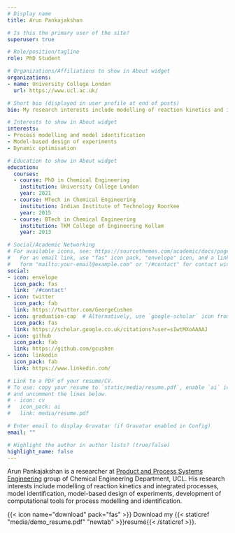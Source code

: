 ```yaml
---
# Display name
title: Arun Pankajakshan

# Is this the primary user of the site?
superuser: true

# Role/position/tagline
role: PhD Student

# Organizations/Affiliations to show in About widget
organizations:
- name: University College London
  url: https://www.ucl.ac.uk/

# Short bio (displayed in user profile at end of posts)
bio: My research interests include modelling of reaction kinetics and integrated processes, model identification, model-based design of experiments, development of computational tools for process modelling and identification.

# Interests to show in About widget
interests:
- Process modelling and model identification
- Model-based design of experiments
- Dynamic optimisation

# Education to show in About widget
education:
  courses:
  - course: PhD in Chemical Engineering
    institution: University College London
    year: 2021
  - course: MTech in Chemical Engineering
    institution: Indian Institute of Technology Roorkee
    year: 2015
  - course: BTech in Chemical Engineering
    institution: TKM College of Engineering Kollam
    year: 2013

# Social/Academic Networking
# For available icons, see: https://sourcethemes.com/academic/docs/page-builder/#icons
#   For an email link, use "fas" icon pack, "envelope" icon, and a link in the
#   form "mailto:your-email@example.com" or "/#contact" for contact widget.
social:
- icon: envelope
  icon_pack: fas
  link: '/#contact'
- icon: twitter
  icon_pack: fab
  link: https://twitter.com/GeorgeCushen
- icon: graduation-cap  # Alternatively, use `google-scholar` icon from `ai` icon pack
  icon_pack: fas
  link: https://scholar.google.co.uk/citations?user=sIwtMXoAAAAJ
- icon: github
  icon_pack: fab
  link: https://github.com/gcushen
- icon: linkedin
  icon_pack: fab
  link: https://www.linkedin.com/

# Link to a PDF of your resume/CV.
# To use: copy your resume to `static/media/resume.pdf`, enable `ai` icons in `params.toml`, 
# and uncomment the lines below.
# - icon: cv
#   icon_pack: ai
#   link: media/resume.pdf

# Enter email to display Gravatar (if Gravatar enabled in Config)
email: ""

# Highlight the author in author lists? (true/false)
highlight_name: false
---
```


Arun Pankajakshan is a researcher at [Product and Process Systems Engineering](https://www.ucl.ac.uk/chemical-engineering/research/research-groups/product-and-process-systems-engineering/) group of Chemical Engineering Department, UCL. His research interests include modelling of reaction kinetics and integrated processes, model identification, model-based design of experiments, development of computational tools for process modelling and identification.

{{< icon name="download" pack="fas" >}} Download my {{< staticref "media/demo_resume.pdf" "newtab" >}}resumé{{< /staticref >}}.
